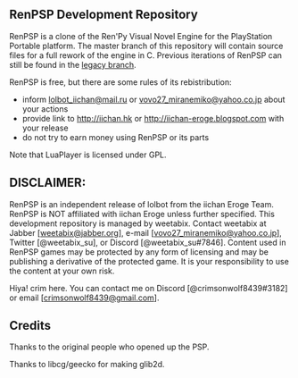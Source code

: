 ## RenPSP Development Repository

RenPSP is a clone of the Ren'Py Visual Novel Engine for the PlayStation Portable platform.
The master branch of this repository will contain source files for a full rework of the engine in C.
Previous iterations of RenPSP can still be found in the [legacy branch](https://github.com/weetabix-su/renpsp-dev/tree/legacy).

RenPSP is free, but there are some rules of its rebistribution:
* inform lolbot_iichan@mail.ru or vovo27_miranemiko@yahoo.co.jp about your actions
* provide link to http://iichan.hk or http://iichan-eroge.blogspot.com with your release
* do not try to earn money using RenPSP or its parts

Note that LuaPlayer is licensed under GPL.

## DISCLAIMER:
RenPSP is an independent release of lolbot from the iichan Eroge Team. RenPSP is NOT affiliated with iichan Eroge unless further specified.
This development repository is managed by weetabix. Contact weetabix at Jabber [weetabix@jabber.org], e-mail [vovo27_miranemiko@yahoo.co.jp], Twitter [@weetabix_su], or Discord [@weetabix_su#7846].
Content used in RenPSP games may be protected by any form of licensing and may be publishing a derivative of the protected game. It is your responsibility to use the content at your own risk.

Hiya! crim here. You can contact me on Discord [@crimsonwolf8439#3182] or email [crimsonwolf8439@gmail.com].


## Credits

Thanks to the original people who opened up the PSP.

Thanks to libcg/geecko for making glib2d.
